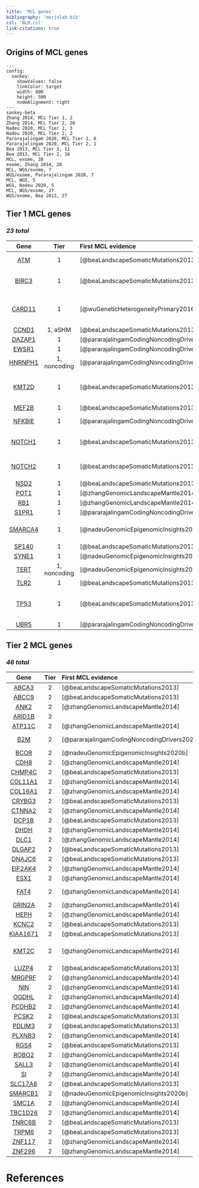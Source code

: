 ```yaml
---
title: 'MCL genes'
bibliography: 'morinlab.bib'
csl: 'NLM.csl'
link-citations: true
---
```


## Origins of MCL genes

```mermaid
---
config:
  sankey:
    showValues: false
    linkColor: target
    width: 800
    height: 500
    nodeAlignment: right
---
sankey-beta
Zhang 2014, MCL Tier 1, 2
Zhang 2014, MCL Tier 2, 26
Nadeu 2020, MCL Tier 1, 3
Nadeu 2020, MCL Tier 2, 2
Pararajalingam 2020, MCL Tier 1, 6
Pararajalingam 2020, MCL Tier 2, 1
Bea 2013, MCL Tier 1, 11
Bea 2013, MCL Tier 2, 16
MCL, exome, 28
exome, Zhang 2014, 28
MCL, WGS/exome, 7
WGS/exome, Pararajalingam 2020, 7
MCL, WGS, 5
WGS, Nadeu 2020, 5
MCL, WGS/exome, 27
WGS/exome, Bea 2013, 27
```

## Tier 1 MCL genes

### *23 total*

|Gene|Tier| First MCL evidence | Other entities |
|:-:|:-:|:-|:-|
|[ATM](ATM)|1|[@beaLandscapeSomaticMutations2013]|[@reddyGeneticFunctionalDrivers2017; @braggioGenomicAnalysisMarginal2012]|
|[BIRC3](BIRC3)|1|[@beaLandscapeSomaticMutations2013]|[@arthurGenomewideDiscoverySomatic2018; @rossiAlterationBIRC3Multiple2011a; @dunsCharacterizationDLBCLPMBL2021b]|
|[CARD11](CARD11)|1|[@wuGeneticHeterogeneityPrimary2016]|[@paneaWholeGenomeLandscape2019; @morinFrequentMutationHistonemodifying2011; @lenzOncogenicCARD11Mutations2008; @yanBCRTLRSignaling2012a]|
|[CCND1](CCND1)|1, aSHM|[@beaLandscapeSomaticMutations2013]||
|[DAZAP1](DAZAP1)|1|[@pararajalingamCodingNoncodingDrivers2020]||
|[EWSR1](EWSR1)|1|[@pararajalingamCodingNoncodingDrivers2020]||
|[HNRNPH1](HNRNPH1)|1, noncoding|[@pararajalingamCodingNoncodingDrivers2020]||
|[KMT2D](KMT2D)|1|[@beaLandscapeSomaticMutations2013]|[@rossiCodingGenomeSplenic2012c; @deschGenotypingCirculatingTumor2020; @morinFrequentMutationHistonemodifying2011; @grandeGenomewideDiscoverySomatic2019]|
|[MEF2B](MEF2B)|1|[@beaLandscapeSomaticMutations2013]|[@morinFrequentMutationHistonemodifying2011]|
|[NFKBIE](NFKBIE)|1|[@pararajalingamCodingNoncodingDrivers2020]|[@morinGeneticLandscapesRelapsed2016; @mansouriFrequentNFKBIEDeletions2016]|
|[NOTCH1](NOTCH1)|1|[@beaLandscapeSomaticMutations2013]|[@rossiCodingGenomeSplenic2012c; @pasqualucciAnalysisCodingGenome2011; @loveGeneticLandscapeMutations2012]|
|[NOTCH2](NOTCH2)|1|[@beaLandscapeSomaticMutations2013]|[@rossiCodingGenomeSplenic2012c; @troenNOTCH2MutationsMarginal2008; @paneaWholeGenomeLandscape2019]|
|[NSD2](NSD2)|1|[@beaLandscapeSomaticMutations2013]||
|[POT1](POT1)|1|[@zhangGenomicLandscapeMantle2014]||
|[RB1](RB1)|1|[@zhangGenomicLandscapeMantle2014]|[@morinMutationalStructuralAnalysis2013]|
|[S1PR1](S1PR1)|1|[@pararajalingamCodingNoncodingDrivers2020]||
|[SMARCA4](SMARCA4)|1|[@nadeuGenomicEpigenomicInsights2020b]|[@krysiakRecurrentSomaticMutations2017b; @zhangGeneticHeterogeneityDiffuse2013; @richterRecurrentMutationID32012a]|
|[SP140](SP140)|1|[@beaLandscapeSomaticMutations2013]||
|[SYNE1](SYNE1)|1|[@nadeuGenomicEpigenomicInsights2020b]||
|[TERT](TERT)|1, noncoding|[@nadeuGenomicEpigenomicInsights2020b]||
|[TLR2](TLR2)|1|[@beaLandscapeSomaticMutations2013]|[@chapuyMolecularSubtypesDiffuse2018b]|
|[TP53](TP53)|1|[@beaLandscapeSomaticMutations2013]|[@morinFrequentMutationHistonemodifying2011; @tiacciPervasiveMutationsJAKSTAT2018b; @rossiCodingGenomeSplenic2012c; @wildaInactivationARFMDM2p53Pathway2004]|
|[UBR5](UBR5)|1|[@pararajalingamCodingNoncodingDrivers2020]|[@zhangGeneticHeterogeneityDiffuse2013]|

## Tier 2 MCL genes

### *46 total*

|Gene|Tier| First MCL evidence | Other entities |
|:-:|:-:|:-|:-|
|[ABCA3](ABCA3)|2|[@beaLandscapeSomaticMutations2013]||
|[ABCC9](ABCC9)|2|[@beaLandscapeSomaticMutations2013]||
|[ANK2](ANK2)|2|[@zhangGenomicLandscapeMantle2014]||
|[ARID1B](ARID1B)|2||[@reddyGeneticFunctionalDrivers2017]|
|[ATP11C](ATP11C)|2|[@zhangGenomicLandscapeMantle2014]||
|[B2M](B2M)|2|[@pararajalingamCodingNoncodingDrivers2020]|[@morinFrequentMutationHistonemodifying2011; @reichelFlowSortingExome2015a]|
|[BCOR](BCOR)|2|[@nadeuGenomicEpigenomicInsights2020b]|[@jalladesExomeSequencingIdentifies2017]|
|[CDH8](CDH8)|2|[@zhangGenomicLandscapeMantle2014]||
|[CHMP4C](CHMP4C)|2|[@beaLandscapeSomaticMutations2013]||
|[COL11A1](COL11A1)|2|[@zhangGenomicLandscapeMantle2014]||
|[COL16A1](COL16A1)|2|[@zhangGenomicLandscapeMantle2014]||
|[CRYBG3](CRYBG3)|2|[@beaLandscapeSomaticMutations2013]||
|[CTNNA2](CTNNA2)|2|[@zhangGenomicLandscapeMantle2014]||
|[DCP1B](DCP1B)|2|[@beaLandscapeSomaticMutations2013]||
|[DHDH](DHDH)|2|[@zhangGenomicLandscapeMantle2014]||
|[DLC1](DLC1)|2|[@zhangGenomicLandscapeMantle2014]||
|[DLGAP2](DLGAP2)|2|[@beaLandscapeSomaticMutations2013]||
|[DNAJC6](DNAJC6)|2|[@beaLandscapeSomaticMutations2013]||
|[EIF2AK4](EIF2AK4)|2|[@zhangGenomicLandscapeMantle2014]||
|[ESX1](ESX1)|2|[@zhangGenomicLandscapeMantle2014]||
|[FAT4](FAT4)|2|[@zhangGenomicLandscapeMantle2014]|[@parryWholeExomeSequencing2013; @morinMutationalStructuralAnalysis2013]|
|[GRIN2A](GRIN2A)|2|[@zhangGenomicLandscapeMantle2014]||
|[HEPH](HEPH)|2|[@zhangGenomicLandscapeMantle2014]||
|[KCNC2](KCNC2)|2|[@beaLandscapeSomaticMutations2013]||
|[KIAA1671](KIAA1671)|2|[@beaLandscapeSomaticMutations2013]||
|[KMT2C](KMT2C)|2|[@zhangGenomicLandscapeMantle2014]|[@zhouSporadicEndemicBurkitt2019; @zhangGeneticHeterogeneityDiffuse2013; @sarkozyMutationalLandscapeGray2021a]|
|[LUZP4](LUZP4)|2|[@beaLandscapeSomaticMutations2013]||
|[MRGPRF](MRGPRF)|2|[@zhangGenomicLandscapeMantle2014]||
|[NIN](NIN)|2|[@zhangGenomicLandscapeMantle2014]||
|[OGDHL](OGDHL)|2|[@zhangGenomicLandscapeMantle2014]||
|[PCDHB2](PCDHB2)|2|[@zhangGenomicLandscapeMantle2014]||
|[PCSK2](PCSK2)|2|[@beaLandscapeSomaticMutations2013]||
|[PDLIM3](PDLIM3)|2|[@beaLandscapeSomaticMutations2013]||
|[PLXNB3](PLXNB3)|2|[@zhangGenomicLandscapeMantle2014]|[@spinaGeneticsNodalMarginal2016b]|
|[RGS4](RGS4)|2|[@beaLandscapeSomaticMutations2013]||
|[ROBO2](ROBO2)|2|[@zhangGenomicLandscapeMantle2014]||
|[SALL3](SALL3)|2|[@zhangGenomicLandscapeMantle2014]|[@loveGeneticLandscapeMutations2012]|
|[SI](SI)|2|[@zhangGenomicLandscapeMantle2014]||
|[SLC17A6](SLC17A6)|2|[@beaLandscapeSomaticMutations2013]||
|[SMARCB1](SMARCB1)|2|[@nadeuGenomicEpigenomicInsights2020b]||
|[SMC1A](SMC1A)|2|[@zhangGenomicLandscapeMantle2014]||
|[TBC1D26](TBC1D26)|2|[@zhangGenomicLandscapeMantle2014]||
|[TNRC6B](TNRC6B)|2|[@beaLandscapeSomaticMutations2013]||
|[TRPM6](TRPM6)|2|[@beaLandscapeSomaticMutations2013]||
|[ZNF117](ZNF117)|2|[@zhangGenomicLandscapeMantle2014]||
|[ZNF296](ZNF296)|2|[@zhangGenomicLandscapeMantle2014]||


# References
